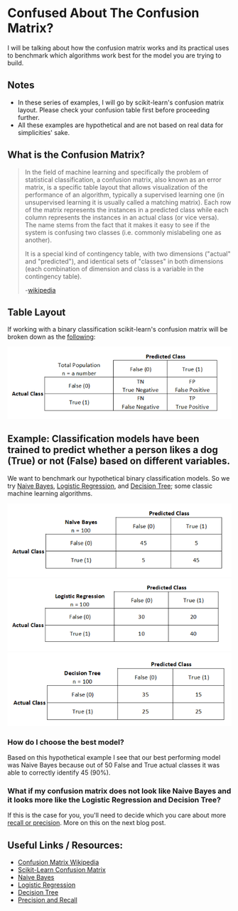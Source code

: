 # Confused About The Confusion Matrix?
I will be talking about how the confusion matrix works and its practical uses to benchmark which algorithms work best for the model you are trying to build.

## Notes
 - In these series of examples, I will go by scikit-learn's confusion matrix layout. Please check your confusion table first before proceeding further.
 - All these examples are hypothetical and are not based on real data for simplicities' sake.

## What is the Confusion Matrix?
>In the field of machine learning and specifically the problem of statistical classification, a confusion matrix, also known as an error matrix, is a specific table layout that allows visualization of the performance of an algorithm, typically a supervised learning one (in unsupervised learning it is usually called a matching matrix). Each row of the matrix represents the instances in a predicted class while each column represents the instances in an actual class (or vice versa). The name stems from the fact that it makes it easy to see if the system is confusing two classes (i.e. commonly mislabeling one as another).
>
>It is a special kind of contingency table, with two dimensions ("actual" and "predicted"), and identical sets of "classes" in both dimensions (each combination of dimension and class is a variable in the contingency table).
>
> -[wikipedia](https://en.wikipedia.org/wiki/Confusion_matrix)

## Table Layout
If working with a binary classification scikit-learn's confusion matrix will be broken down as the [following](https://scikit-learn.org/stable/modules/generated/sklearn.metrics.confusion_matrix.html): 

![Confusion Matrix Legend](images/confusion_matrix_example_legend.png)

## Example: Classification models have been trained to predict whether a person likes a dog (True) or not (False) based on different variables.
We want to benchmark our hypothetical binary classification models. So we try [Naive Bayes](https://en.wikipedia.org/wiki/Naive_Bayes_classifier), [Logistic Regression](https://en.wikipedia.org/wiki/Logistic_regression), and [Decision Tree](https://en.wikipedia.org/wiki/Decision_tree_learning); some classic machine learning algorithms.

![Naive Bayes](images/naive_bayes_cf.png)
![Logistic Regression](images/logistic_regression_cf.png)
![Decision Tree](images/decision_tree_cf.png)

### How do I choose the best model?
Based on this hypothetical example I see that our best performing model was Naive Bayes because out of 50 False and True actual classes it was able to correctly identify 45 (90%).

### What if my confusion matrix does not look like Naive Bayes and it looks more like the Logistic Regression and Decision Tree?
If this is the case for you, you'll need to decide which you care about more [recall or precision](https://en.wikipedia.org/wiki/Precision_and_recall). More on this on the next blog post.

## Useful Links / Resources:
- [Confusion Matrix Wikipedia](https://en.wikipedia.org/wiki/Confusion_matrix)
- [Scikit-Learn Confusion Matrix](https://scikit-learn.org/stable/modules/generated/sklearn.metrics.confusion_matrix.html)
- [Naive Bayes](https://en.wikipedia.org/wiki/Naive_Bayes_classifier)
- [Logistic Regression](https://en.wikipedia.org/wiki/Logistic_regression)
- [Decision Tree](https://en.wikipedia.org/wiki/Decision_tree_learning)
- [Precision and Recall](https://en.wikipedia.org/wiki/Precision_and_recall)